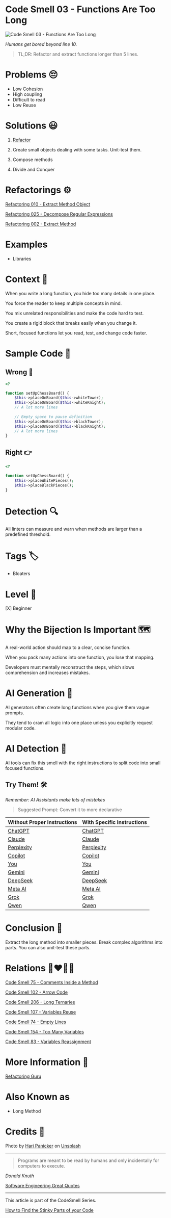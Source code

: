 # Code Smell 03 - Functions Are Too Long

![Code Smell 03 - Functions Are Too Long](Code%20Smell%2003%20-%20Functions%20Are%20Too%20Long.jpg)

*Humans get bored beyond line 10.*

> TL;DR: Refactor and extract functions longer than 5 lines.

# Problems 😔 

- Low Cohesion
- High coupling
- Difficult to read
- Low Reuse

# Solutions 😃

1) [Refactor](https://github.com/mcsee/Software-Design-Articles/tree/main/Articles/Refactorings/Refactoring%20010%20-%20Extract%20Method%20Object/readme.md)

2) Create small objects dealing with some tasks. Unit-test them.

3) Compose methods 

4) Divide and Conquer

# Refactorings ⚙️

[Refactoring 010 - Extract Method Object](https://github.com/mcsee/Software-Design-Articles/tree/main/Articles/Refactorings/Refactoring%20010%20-%20Extract%20Method%20Object/readme.md)

[Refactoring 025 - Decompose Regular Expressions](https://github.com/mcsee/Software-Design-Articles/tree/main/Articles/Refactorings/Refactoring%20025%20-%20Decompose%20Regular%20Expressions/readme.md)
	
[Refactoring 002 - Extract Method](https://github.com/mcsee/Software-Design-Articles/tree/main/Articles/Refactorings/Refactoring%20002%20-%20Extract%20Method/readme.md)		    

# Examples

- Libraries

# Context 💬  

When you write a long function, you hide too many details in one place.

You force the reader to keep multiple concepts in mind.

You mix unrelated responsibilities and make the code hard to test.

You create a rigid block that breaks easily when you change it.

Short, focused functions let you read, test, and change code faster.	      

# Sample Code 📖

## Wrong 🚫

<!-- [Gist Url](https://gist.github.com/mcsee/1f12fb2d0cb9f8eea202526597cf4b83) -->

```php
<?

function setUpChessBoard() {
    $this->placeOnBoard($this->whiteTower);
    $this->placeOnBoard($this->whiteKnight);
    // A lot more lines
    
    // Empty space to pause definition
    $this->placeOnBoard($this->blackTower);
    $this->placeOnBoard($this->blackKnight);
    // A lot more lines
}
```

## Right 👉

<!-- [Gist Url](https://gist.github.com/mcsee/0f66ce8c2bba8990e44a36495fa4c3e1) -->

```php
<?

function setUpChessBoard() {
    $this->placeWhitePieces();
    $this->placeBlackPieces();
}
```

# Detection 🔍

All linters can measure and warn when methods are larger than a predefined threshold.

# Tags 🏷️

- Bloaters

# Level 🔋

[X] Beginner

# Why the Bijection Is Important 🗺️  

A real-world action should map to a clear, concise function.

When you pack many actions into one function, you lose that mapping.

Developers must mentally reconstruct the steps, which slows comprehension and increases mistakes.	     

# AI Generation 🤖     

AI generators often create long functions when you give them vague prompts.

They tend to cram all logic into one place unless you explicitly request modular code.	  

# AI Detection 🥃  

AI tools can fix this smell with the right instructions to split code into small focused functions. 

## Try Them! 🛠

*Remember: AI Assistants make lots of mistakes*

> Suggested Prompt: Convert it to more declarative

| Without Proper Instructions    | With Specific Instructions |
| -------- | ------- |
| [ChatGPT](https://chat.openai.com/?q=Break+long+functions+using+extract+method+refactoring%3A+%60%60%60php%0D%0A%3C%3F%0D%0A%0D%0Afunction+setUpChessBoard%28%29+%7B%0D%0A++++%24this-%3EplaceOnBoard%28%24this-%3EwhiteTower%29%3B%0D%0A++++%24this-%3EplaceOnBoard%28%24this-%3EwhiteKnight%29%3B%0D%0A++++%2F%2F+A+lot+more+lines%0D%0A++++%0D%0A++++%2F%2F+Empty+space+to+pause+definition%0D%0A++++%24this-%3EplaceOnBoard%28%24this-%3EblackTower%29%3B%0D%0A++++%24this-%3EplaceOnBoard%28%24this-%3EblackKnight%29%3B%0D%0A++++%2F%2F+A+lot+more+lines%0D%0A%7D%0D%0A%60%60%60) | [ChatGPT](https://chat.openai.com/?q=Convert+it+to+more+declarative%3A+%60%60%60php%0D%0A%3C%3F%0D%0A%0D%0Afunction+setUpChessBoard%28%29+%7B%0D%0A++++%24this-%3EplaceOnBoard%28%24this-%3EwhiteTower%29%3B%0D%0A++++%24this-%3EplaceOnBoard%28%24this-%3EwhiteKnight%29%3B%0D%0A++++%2F%2F+A+lot+more+lines%0D%0A++++%0D%0A++++%2F%2F+Empty+space+to+pause+definition%0D%0A++++%24this-%3EplaceOnBoard%28%24this-%3EblackTower%29%3B%0D%0A++++%24this-%3EplaceOnBoard%28%24this-%3EblackKnight%29%3B%0D%0A++++%2F%2F+A+lot+more+lines%0D%0A%7D%0D%0A%60%60%60) |
| [Claude](https://claude.ai/new?q=Break+long+functions+using+extract+method+refactoring%3A+%60%60%60php%0D%0A%3C%3F%0D%0A%0D%0Afunction+setUpChessBoard%28%29+%7B%0D%0A++++%24this-%3EplaceOnBoard%28%24this-%3EwhiteTower%29%3B%0D%0A++++%24this-%3EplaceOnBoard%28%24this-%3EwhiteKnight%29%3B%0D%0A++++%2F%2F+A+lot+more+lines%0D%0A++++%0D%0A++++%2F%2F+Empty+space+to+pause+definition%0D%0A++++%24this-%3EplaceOnBoard%28%24this-%3EblackTower%29%3B%0D%0A++++%24this-%3EplaceOnBoard%28%24this-%3EblackKnight%29%3B%0D%0A++++%2F%2F+A+lot+more+lines%0D%0A%7D%0D%0A%60%60%60) | [Claude](https://claude.ai/new?q=Convert+it+to+more+declarative%3A+%60%60%60php%0D%0A%3C%3F%0D%0A%0D%0Afunction+setUpChessBoard%28%29+%7B%0D%0A++++%24this-%3EplaceOnBoard%28%24this-%3EwhiteTower%29%3B%0D%0A++++%24this-%3EplaceOnBoard%28%24this-%3EwhiteKnight%29%3B%0D%0A++++%2F%2F+A+lot+more+lines%0D%0A++++%0D%0A++++%2F%2F+Empty+space+to+pause+definition%0D%0A++++%24this-%3EplaceOnBoard%28%24this-%3EblackTower%29%3B%0D%0A++++%24this-%3EplaceOnBoard%28%24this-%3EblackKnight%29%3B%0D%0A++++%2F%2F+A+lot+more+lines%0D%0A%7D%0D%0A%60%60%60) |
| [Perplexity](https://www.perplexity.ai/?q=Break+long+functions+using+extract+method+refactoring%3A+%60%60%60php%0D%0A%3C%3F%0D%0A%0D%0Afunction+setUpChessBoard%28%29+%7B%0D%0A++++%24this-%3EplaceOnBoard%28%24this-%3EwhiteTower%29%3B%0D%0A++++%24this-%3EplaceOnBoard%28%24this-%3EwhiteKnight%29%3B%0D%0A++++%2F%2F+A+lot+more+lines%0D%0A++++%0D%0A++++%2F%2F+Empty+space+to+pause+definition%0D%0A++++%24this-%3EplaceOnBoard%28%24this-%3EblackTower%29%3B%0D%0A++++%24this-%3EplaceOnBoard%28%24this-%3EblackKnight%29%3B%0D%0A++++%2F%2F+A+lot+more+lines%0D%0A%7D%0D%0A%60%60%60) | [Perplexity](https://www.perplexity.ai/?q=Convert+it+to+more+declarative%3A+%60%60%60php%0D%0A%3C%3F%0D%0A%0D%0Afunction+setUpChessBoard%28%29+%7B%0D%0A++++%24this-%3EplaceOnBoard%28%24this-%3EwhiteTower%29%3B%0D%0A++++%24this-%3EplaceOnBoard%28%24this-%3EwhiteKnight%29%3B%0D%0A++++%2F%2F+A+lot+more+lines%0D%0A++++%0D%0A++++%2F%2F+Empty+space+to+pause+definition%0D%0A++++%24this-%3EplaceOnBoard%28%24this-%3EblackTower%29%3B%0D%0A++++%24this-%3EplaceOnBoard%28%24this-%3EblackKnight%29%3B%0D%0A++++%2F%2F+A+lot+more+lines%0D%0A%7D%0D%0A%60%60%60) |
| [Copilot](https://www.bing.com/chat?showconv=1&sendquery=1&q=Break+long+functions+using+extract+method+refactoring%3A+%60%60%60php%0D%0A%3C%3F%0D%0A%0D%0Afunction+setUpChessBoard%28%29+%7B%0D%0A++++%24this-%3EplaceOnBoard%28%24this-%3EwhiteTower%29%3B%0D%0A++++%24this-%3EplaceOnBoard%28%24this-%3EwhiteKnight%29%3B%0D%0A++++%2F%2F+A+lot+more+lines%0D%0A++++%0D%0A++++%2F%2F+Empty+space+to+pause+definition%0D%0A++++%24this-%3EplaceOnBoard%28%24this-%3EblackTower%29%3B%0D%0A++++%24this-%3EplaceOnBoard%28%24this-%3EblackKnight%29%3B%0D%0A++++%2F%2F+A+lot+more+lines%0D%0A%7D%0D%0A%60%60%60) | [Copilot](https://www.bing.com/chat?showconv=1&sendquery=1&q=Convert+it+to+more+declarative%3A+%60%60%60php%0D%0A%3C%3F%0D%0A%0D%0Afunction+setUpChessBoard%28%29+%7B%0D%0A++++%24this-%3EplaceOnBoard%28%24this-%3EwhiteTower%29%3B%0D%0A++++%24this-%3EplaceOnBoard%28%24this-%3EwhiteKnight%29%3B%0D%0A++++%2F%2F+A+lot+more+lines%0D%0A++++%0D%0A++++%2F%2F+Empty+space+to+pause+definition%0D%0A++++%24this-%3EplaceOnBoard%28%24this-%3EblackTower%29%3B%0D%0A++++%24this-%3EplaceOnBoard%28%24this-%3EblackKnight%29%3B%0D%0A++++%2F%2F+A+lot+more+lines%0D%0A%7D%0D%0A%60%60%60) |
| [You](https://you.com/search?q=Break+long+functions+using+extract+method+refactoring%3A+%60%60%60php%0D%0A%3C%3F%0D%0A%0D%0Afunction+setUpChessBoard%28%29+%7B%0D%0A++++%24this-%3EplaceOnBoard%28%24this-%3EwhiteTower%29%3B%0D%0A++++%24this-%3EplaceOnBoard%28%24this-%3EwhiteKnight%29%3B%0D%0A++++%2F%2F+A+lot+more+lines%0D%0A++++%0D%0A++++%2F%2F+Empty+space+to+pause+definition%0D%0A++++%24this-%3EplaceOnBoard%28%24this-%3EblackTower%29%3B%0D%0A++++%24this-%3EplaceOnBoard%28%24this-%3EblackKnight%29%3B%0D%0A++++%2F%2F+A+lot+more+lines%0D%0A%7D%0D%0A%60%60%60) | [You](https://you.com/search?q=Convert+it+to+more+declarative%3A+%60%60%60php%0D%0A%3C%3F%0D%0A%0D%0Afunction+setUpChessBoard%28%29+%7B%0D%0A++++%24this-%3EplaceOnBoard%28%24this-%3EwhiteTower%29%3B%0D%0A++++%24this-%3EplaceOnBoard%28%24this-%3EwhiteKnight%29%3B%0D%0A++++%2F%2F+A+lot+more+lines%0D%0A++++%0D%0A++++%2F%2F+Empty+space+to+pause+definition%0D%0A++++%24this-%3EplaceOnBoard%28%24this-%3EblackTower%29%3B%0D%0A++++%24this-%3EplaceOnBoard%28%24this-%3EblackKnight%29%3B%0D%0A++++%2F%2F+A+lot+more+lines%0D%0A%7D%0D%0A%60%60%60) |
| [Gemini](https://gemini.google.com/) | [Gemini](https://gemini.google.com/) | 
| [DeepSeek](https://chat.deepseek.com/) | [DeepSeek](https://chat.deepseek.com/) | 
| [Meta AI](https://www.meta.ai/chat) | [Meta AI](https://www.meta.ai/) | 
| [Grok](https://grok.com/) | [Grok](https://grok.com/) | 
| [Qwen](https://chat.qwen.ai/) | [Qwen](https://chat.qwen.ai/) | 
		 	     
# Conclusion 🏁

Extract the long method into smaller pieces. Break complex algorithms into parts. You can also unit-test these parts.

# Relations 👩‍❤️‍💋‍👨

[Code Smell 75 - Comments Inside a Method](https://github.com/mcsee/Software-Design-Articles/tree/main/Articles/Code%20Smells/Code%20Smell%2075%20-%20Comments%20Inside%20a%20Method/readme.md)

[Code Smell 102 - Arrow Code](https://github.com/mcsee/Software-Design-Articles/tree/main/Articles/Code%20Smells/Code%20Smell%20102%20-%20Arrow%20Code/readme.md)

[Code Smell 206 - Long Ternaries](https://github.com/mcsee/Software-Design-Articles/tree/main/Articles/Code%20Smells/Code%20Smell%20206%20-%20Long%20Ternaries/readme.md)

[Code Smell 107 - Variables Reuse](https://github.com/mcsee/Software-Design-Articles/tree/main/Articles/Code%20Smells/Code%20Smell%20107%20-%20Variables%20Reuse/readme.md)

[Code Smell 74 - Empty Lines](https://github.com/mcsee/Software-Design-Articles/tree/main/Articles/Code%20Smells/Code%20Smell%2074%20-%20Empty%20Lines/readme.md)

[Code Smell 154 - Too Many Variables](https://github.com/mcsee/Software-Design-Articles/tree/main/Articles/Code%20Smells/Code%20Smell%20154%20-%20Too%20Many%20Variables/readme.md)

[Code Smell 83 - Variables Reassignment](https://github.com/mcsee/Software-Design-Articles/tree/main/Articles/Code%20Smells/Code%20Smell%2083%20-%20Variables%20Reassignment/readme.md)

# More Information 📕

[Refactoring Guru](https://refactoring.guru/es/smells/long-method)

# Also Known as

- Long Method

# Credits 🙏

Photo by [Hari Panicker](https://unsplash.com/@invisibleecho) on [Unsplash](https://unsplash.com/s/photos/long-road)

* * *

> Programs are meant to be read by humans and only incidentally for computers to execute.

_Donald Knuth_

[Software Engineering Great Quotes](https://github.com/mcsee/Software-Design-Articles/tree/main/Articles/Quotes/Software%20Engineering%20Great%20Quotes/readme.md)

* * *

This article is part of the CodeSmell Series.

[How to Find the Stinky Parts of your Code](https://github.com/mcsee/Software-Design-Articles/tree/main/Articles/Code%20Smells/How%20to%20Find%20the%20Stinky%20parts%20of%20your%20Code/readme.md)